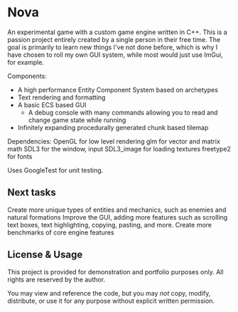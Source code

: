 # Nova

An experimental game with a custom game engine written in C++.
This is a passion project entirely created by a single person in their free time.
The goal is primarily to learn new things I've not done before, which is why I have chosen to roll my own GUI system, while most would just use ImGui, for example.

Components:
- A high performance Entity Component System based on archetypes
- Text rendering and formatting
- A basic ECS based GUI
    - A debug console with many commands allowing you to read and change game state while running
- Infinitely expanding procedurally generated chunk based tilemap

Dependencies:
OpenGL for low level rendering
glm for vector and matrix math
SDL3 for the window, input
SDL3_image for loading textures
freetype2 for fonts

Uses GoogleTest for unit testing.

## Next tasks
Create more unique types of entities and mechanics, such as enemies and natural formations
Improve the GUI, adding more features such as scrolling text boxes, text highlighting, copying, pasting, and more.
Create more benchmarks of core engine features

## License & Usage
This project is provided for demonstration and portfolio purposes only.
All rights are reserved by the author.

You may view and reference the code, but you may *not* copy, modify, distribute, or use it for any purpose without explicit written permission.
